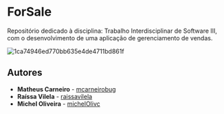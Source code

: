 # ForSale
Repositório dedicado à disciplina: Trabalho Interdisciplinar de Software III, com o desenvolvimento de uma aplicação de gerenciamento de vendas.

![1ca74946ed770bb635e4de4711bd861f](https://user-images.githubusercontent.com/30940498/64278794-f4d64980-cf23-11e9-8473-88100b6786f0.gif)

## Autores

* **Matheus Carneiro** - [mcarneirobug](https://github.com/mcarneirobug)
* **Raíssa Vilela** - [raissavilela](https://github.com/raissavilela)
* **Michel Oliveira** - [michelOlivc](https://github.com/michelOlivc)
